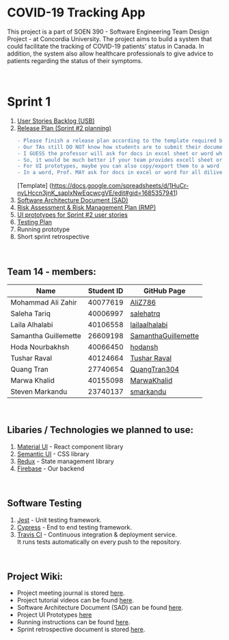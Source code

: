 # COVID-19 Tracking App

This project is a part of SOEN 390 - Software Engineering Team Design Project - at Concordia University. The project aims to build a system that could facilitate the tracking of COVID-19 patients' status in Canada. In addition, the system also allow healthcare professionals to give advice to patients regarding the status of their symptoms.

<br />

# Sprint 1

1. [ User Stories Backlog (USB) ](https://github.com/users/SamanthaGuillemette/projects/1/views/8)
2. [ Release Plan (Sprint #2 planning) ](https://github.com/users/SamanthaGuillemette/projects/1/views/1)
   ```diff
   - Please finish a release plan according to the template required by the course --- by TA
   - Our TAs still DO NOT know how students are to submit their documentations. One of our TAs has asked Prof this question.
   - I GUESS the professor will ask for docs in excel sheet or word which are easy to save and transfer.
   - So, it would be much better if your team provides excell sheet or word docs for USB, Release plan, SAD, RMP, testing plan. 
   - For UI prototypes, maybe you can also copy/export them to a word after you finished them.
   - In a word, Prof. MAY ask for docs in excel or word for all diliverables if possible.
   ```
   [Template] (https://docs.google.com/spreadsheets/d/1HuCr-nyLHccn3jnK_sapIxNwEqcwcgVE/edit#gid=1685357941)
4. [ Software Architecture Document (SAD) ](<https://github.com/SamanthaGuillemette/SOEN390/wiki/Software-Architecture-(SAD)>)
5. [ Risk Assessment & Risk Management Plan (RMP) ](<https://github.com/SamanthaGuillemette/SOEN390/wiki/Risk-Management-Plan-(RMP)>)
6. [ UI prototypes for Sprint #2 user stories ](<https://github.com/SamanthaGuillemette/SOEN390/wiki/UI-Prototypes>)
7. [ Testing Plan ](https://github.com/SamanthaGuillemette/SOEN390/wiki/Testing-plan)
8. Running prototype
9. Short sprint retrospective

<br />

## Team 14 - members:

| Name                 | Student ID | GitHub Page                                                   |
| -------------------- | ---------- | ------------------------------------------------------------- |
| Mohammad Ali Zahir   | 40077619   | [AliZ786](https://github.com/AliZ786)                         |
| Saleha Tariq         | 40006997   | [salehatrq](https://github.com/salehatrq)                     |
| Laila Alhalabi       | 40106558   | [lailaalhalabi](https://github.com/lailaalhalabi)             |
| Samantha Guillemette | 26609198   | [SamanthaGuillemette](https://github.com/SamanthaGuillemette) |
| Hoda Nourbakhsh      | 40066450   | [hodansh](https://github.com/hodansh)                         |
| Tushar Raval         | 40124664   | [Tushar Raval](https://github.com/tusharraval102)             |
| Quang Tran           | 27740654   | [QuangTran304](https://github.com/QuangTran304)               |
| Marwa Khalid         | 40155098   | [MarwaKhalid](https://github.com/MarwaKhalid)                 |
| Steven Markandu      | 23740137   | [smarkandu](https://github.com/smarkandu)                     |

<br />

## Libaries / Technologies we planned to use:

1. [Material UI](https://mui.com/) - React component library
2. [Semantic UI](https://semantic-ui.com/) - CSS library
3. [Redux](https://redux.js.org/) - State management library
4. [Firebase](https://firebase.google.com/) - Our backend

<br />

## Software Testing

1. [Jest](https://jestjs.io/) - Unit testing framework.
2. [Cypress](https://www.cypress.io/) - End to end testing framework.
3. [Travis CI](https://travis-ci.org/) - Continuous integration & deployment service. <br />
   It runs tests automatically on every push to the repository.

<br />

## Project Wiki:

- Project meeting journal is stored [here](https://github.com/SamanthaGuillemette/SOEN390/wiki/Meeting-minutes).
- Project tutorial videos can be found [here](https://github.com/SamanthaGuillemette/SOEN390/wiki).
- Software Architecture Document (SAD) can be found [here](<https://github.com/SamanthaGuillemette/SOEN390/wiki/Software-Architecture-(SAD)>).
- Project UI Prototypes [here](<https://github.com/SamanthaGuillemette/SOEN390/wiki/UI-Prototypes>)
- Running instructions can be found [here](https://github.com/SamanthaGuillemette/SOEN390/wiki/Running-instructions).
- Sprint retrospective document is stored [here](https://github.com/SamanthaGuillemette/SOEN390/wiki/Sprint-retrospective).
